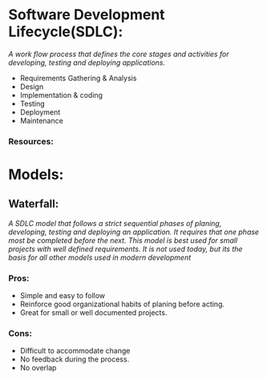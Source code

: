 # Software Development Lifecycle(SDLC): 

  _A work flow process that defines the core stages and activities for developing, testing and deploying applications._

  - Requirements Gathering & Analysis
  - Design 
  - Implementation & coding 
  - Testing 
  - Deployment 
  - Maintenance

### Resources:
  
# Models: 

## Waterfall: 

  _A SDLC model that follows a strict sequential phases of planing, developing, testing and deploying an application. It requires that one phase most be completed before the next. This model is best used for small projects with well defined requirements. It is not used today, but its the basis for all other models used in modern development_

  ### Pros: 

  - Simple and easy to follow 
  - Reinforce good organizational habits of planing before acting. 
  - Great for small or well documented projects. 

  ### Cons:

  - Difficult to accommodate change 
  - No feedback during the process. 
  - No overlap



